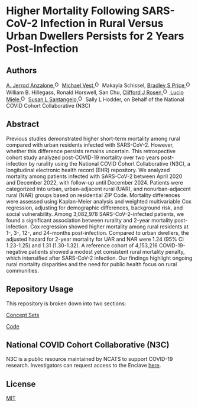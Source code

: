# Higher Mortality Following SARS-CoV-2 Infection in Rural Versus Urban Dwellers Persists for 2 Years Post-Infection

## Authors
 <a href="https://orcid.org/0000-0002-3212-7845">A. Jerrod Anzalone,<img alt="ORCID logo" src="https://info.orcid.org/wp-content/uploads/2019/11/orcid_16x16.png" width="16" height="16" /></a> <a href="https://orcid.org/0000-0002-3525-6095">Michael Vest,<img alt="ORCID logo" src="https://info.orcid.org/wp-content/uploads/2019/11/orcid_16x16.png" width="16" height="16" /></a> Makayla Schissel, <a href="https://orcid.org/0000-0002-0619-3347">Bradley S Price,<img alt="ORCID logo" src="https://info.orcid.org/wp-content/uploads/2019/11/orcid_16x16.png" width="16" height="16" /></a> William B. Hillegass, Ronald Horswell, San Chu,  <a href="https://orcid.org/0000-0003-3436-8199">Clifford J Rosen,<img alt="ORCID logo" src="https://info.orcid.org/wp-content/uploads/2019/11/orcid_16x16.png" width="16" height="16" /> <a href="https://orcid.org/0000-0002-5853-7287">Lucio Miele,<img alt="ORCID logo" src="https://info.orcid.org/wp-content/uploads/2019/11/orcid_16x16.png" width="16" height="16" /></a> <a href="https://orcid.org/0000-0001-5576-4495">Susan L Santangelo,<img alt="ORCID logo" src="https://info.orcid.org/wp-content/uploads/2019/11/orcid_16x16.png" width="16" height="16" /></a> Sally L Hodder, on Behalf of the National COVID Cohort Collaborative (N3C)
 
 
## Abstract
Previous studies demonstrated higher short-term mortality among rural compared with urban residents infected with SARS-CoV-2. However, whether this difference persists remains uncertain. This retrospective cohort study analyzed post-COVID-19 mortality over two years post-infection by rurality using the National COVID Cohort Collaborative (N3C), a longitudinal electronic health record (EHR) repository. We analyzed mortality among patients infected with SARS-CoV-2 between April 2020 and December 2022, with follow-up until December 2024. Patients were categorized into urban, urban-adjacent rural (UAR), and nonurban-adjacent rural (NAR) groups based on residential ZIP Code. Mortality differences were assessed using Kaplan-Meier analysis and weighted multivariable Cox regression, adjusting for demographic differences, background risk, and social vulnerability. Among 3,082,978 SARS-CoV-2-infected patients, we found a significant association between rurality and 2-year mortality post-infection. Cox regression showed higher mortality among rural residents at 1-, 3-, 12-, and 24-months post-infection. Compared to urban dwellers, the adjusted hazard for 2-year mortality for UAR and NAR were 1.24 (95% CI 1.23-1.25) and 1.31 (1.30-1.32). A reference cohort of 4,153,216 COVID-19-negative patients showed a modest yet consistent rural mortality penalty, which intensified after SARS-CoV-2 infection. Our findings highlight ongoing rural mortality disparities and the need for public health focus on rural communities.


## Repository Usage

This repository is broken down into two sections: 

[Concept Sets](https://github.com/National-Clinical-Cohort-Collaborative/CS-Rural-Health/tree/main/short-and-long-term-mortality/concept-sets)

[Code](https://github.com/National-Clinical-Cohort-Collaborative/CS-Rural-Health/tree/main/short-and-long-term-mortality/code)

## National COVID Cohort Collaborative (N3C)
N3C is a public resource maintained by NCATS to support COVID-19 research. Investigators can request access to the Enclave [here](https://ncats.nih.gov/n3c/about/applying-for-access).


## License
[MIT](https://choosealicense.com/licenses/mit/)
